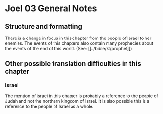 # Joel 03 General Notes
## Structure and formatting

There is a change in focus in this chapter from the people of Israel to her enemies. The events of this chapters also contain many prophecies about the events of the end of this world. (See: [[../bible/kt/prophet]])

## Other possible translation difficulties in this chapter

### Israel
The mention of Israel in this chapter is probably a reference to the people of Judah and not the northern kingdom of Israel. It is also possible this is a reference to the people of Israel as a whole.